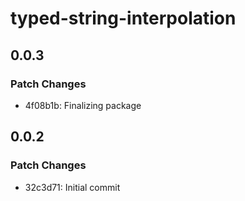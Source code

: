 # typed-string-interpolation

## 0.0.3

### Patch Changes

- 4f08b1b: Finalizing package

## 0.0.2

### Patch Changes

- 32c3d71: Initial commit
